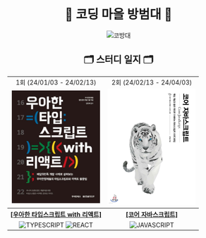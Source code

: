 <div align="center">

# 🎈 코딩 마을 방범대 🔫

<img alt="코방대" src="https://github.com/Coding-Village-Protector/.github/assets/26590099/7dab599b-ebca-49a4-9931-6323dcd25ece" width="600" />

<br />

## 🗂️ 스터디 일지 🗂️
<table>
  <tr>
    <td align="center">1회 (24/01/03 - 24/02/13)</td>
    <td align="center">2회 (24/02/13 - 24/04/03)</td>
  </tr>
  <tr>
    <td align="center"><img src="https://github.com/Coding-Village-Protector/woowahan-ts/blob/main/assets/woowa-ts-book.jpg?raw=true" width="200"></td>
    <td align="center"><img src="https://github.com/Coding-Village-Protector/core-js/blob/main/assets/%EC%BD%94%EC%96%B4%EC%9E%90%EB%B0%94%EC%8A%A4%ED%81%AC%EB%A6%BD%ED%8A%B8.jpg?raw=true" width="200"></td>
  </tr>
  <tr>
    <th><a href="https://github.com/Coding-Village-Protector/woowahan-ts">[우아한 타입스크립트 with 리액트]</a></th>
    <th><a href="https://github.com/Coding-Village-Protector/core-js">[코어 자바스크립트]</a></th>
  </tr>
  <tr>
    <td align="center">
      <img alt="TYPESCRIPT" src="https://img.shields.io/badge/TYPESCRIPT-3178C6?style=flat&logo=Typescript&logoColor=white" />
      <img alt="REACT" src="https://img.shields.io/badge/REACT-61DAFB?style=flat&logo=React&logoColor=black" />
    </td>
    <td align="center">
      <img alt="JAVASCRIPT" src="https://img.shields.io/badge/Javascript-F7DF1E?style=flat&logo=Javascript&logoColor=black" />
    </td>
  </tr>
</table>

</div>
